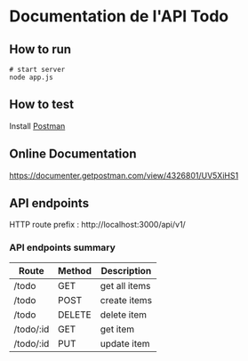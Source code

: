 # Documentation de l'API Todo

## How to run
```
# start server
node app.js
```

## How to test
Install [Postman](https://www.getpostman.com/)

## Online Documentation
https://documenter.getpostman.com/view/4326801/UV5XiHS1

## API endpoints

HTTP route prefix : http://localhost:3000/api/v1/

### API endpoints summary
Route     | Method | Description
----------|--------|--------------------
/todo     | GET    | get all items
/todo     | POST   | create items
/todo     | DELETE | delete item
/todo/:id | GET    | get item
/todo/:id | PUT    | update item
